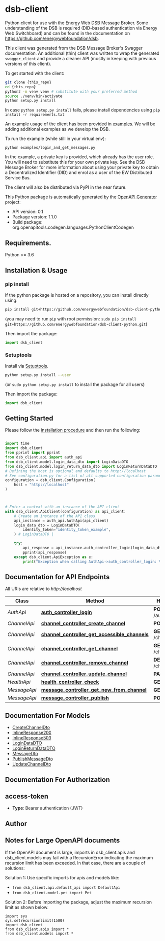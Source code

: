 # dsb-client
Python client for use with the Energy Web DSB Message Broker. Some understanding
of the DSB is required (DID-based authentication via Energy Web Switchboard) and
can be found in the documentation on https://github.com/energywebfoundation/dsb.

This client was generated from the DSB Message Broker's Swagger documentation.
An additional (thin) client was written to wrap the generated `swagger_client`
and provide a cleaner API (mostly in keeping with previous versions of this
client).

To get started with the client:
```sh
git clone {this_repo}
cd {this_repo}
python3 -m venv venv # substitute with your preferred method
source ./venv/bin/activate
python setup.py install
```

In case `python setup.py install` fails, please install dependencies using `pip install -r requirements.txt`

An example usage of the client has been provided in [examples](./examples). We
will be adding additional examples as we develop the DSB.

To run the example (while still in your virtual env):
```
python examples/login_and_get_messages.py
```

In the example, a private key is provided, which already has the user role. You
will need to substitute this for your own private key. See the DSB Message Broker
for more information about using your private key to obtain a Decentralized
Identifier (DID) and enrol as a user of the EW Distributed Service Bus.

The client will also be distributed via PyPI in the near future.

This Python package is automatically generated by the [OpenAPI Generator](https://openapi-generator.tech) project:

- API version: 0.1
- Package version: 1.1.0
- Build package: org.openapitools.codegen.languages.PythonClientCodegen

## Requirements.

Python >= 3.6

## Installation & Usage
### pip install

If the python package is hosted on a repository, you can install directly using:

```sh
pip install git+https://github.com/energywebfoundation/dsb-client-python.git
```
(you may need to run `pip` with root permission: `sudo pip install git+https://github.com/energywebfoundation/dsb-client-python.git`)

Then import the package:
```python
import dsb_client
```

### Setuptools

Install via [Setuptools](http://pypi.python.org/pypi/setuptools).

```sh
python setup.py install --user
```
(or `sudo python setup.py install` to install the package for all users)

Then import the package:
```python
import dsb_client
```

## Getting Started

Please follow the [installation procedure](#installation--usage) and then run the following:

```python

import time
import dsb_client
from pprint import pprint
from dsb_client.api import auth_api
from dsb_client.model.login_data_dto import LoginDataDTO
from dsb_client.model.login_return_data_dto import LoginReturnDataDTO
# Defining the host is optional and defaults to http://localhost
# See configuration.py for a list of all supported configuration parameters.
configuration = dsb_client.Configuration(
    host = "http://localhost"
)



# Enter a context with an instance of the API client
with dsb_client.ApiClient(configuration) as api_client:
    # Create an instance of the API class
    api_instance = auth_api.AuthApi(api_client)
    login_data_dto = LoginDataDTO(
        identity_token="identity_token_example",
    ) # LoginDataDTO | 

    try:
        api_response = api_instance.auth_controller_login(login_data_dto)
        pprint(api_response)
    except dsb_client.ApiException as e:
        print("Exception when calling AuthApi->auth_controller_login: %s\n" % e)
```

## Documentation for API Endpoints

All URIs are relative to *http://localhost*

Class | Method | HTTP request | Description
------------ | ------------- | ------------- | -------------
*AuthApi* | [**auth_controller_login**](docs/AuthApi.md#auth_controller_login) | **POST** /auth/login | 
*ChannelApi* | [**channel_controller_create_channel**](docs/ChannelApi.md#channel_controller_create_channel) | **POST** /channel | 
*ChannelApi* | [**channel_controller_get_accessible_channels**](docs/ChannelApi.md#channel_controller_get_accessible_channels) | **GET** /channel/pubsub | 
*ChannelApi* | [**channel_controller_get_channel**](docs/ChannelApi.md#channel_controller_get_channel) | **GET** /channel/{fqcn} | 
*ChannelApi* | [**channel_controller_remove_channel**](docs/ChannelApi.md#channel_controller_remove_channel) | **DELETE** /channel/{fqcn} | 
*ChannelApi* | [**channel_controller_update_channel**](docs/ChannelApi.md#channel_controller_update_channel) | **PATCH** /channel | 
*HealthApi* | [**health_controller_check**](docs/HealthApi.md#health_controller_check) | **GET** /health | 
*MessageApi* | [**message_controller_get_new_from_channel**](docs/MessageApi.md#message_controller_get_new_from_channel) | **GET** /message | 
*MessageApi* | [**message_controller_publish**](docs/MessageApi.md#message_controller_publish) | **POST** /message | 


## Documentation For Models

 - [CreateChannelDto](docs/CreateChannelDto.md)
 - [InlineResponse200](docs/InlineResponse200.md)
 - [InlineResponse503](docs/InlineResponse503.md)
 - [LoginDataDTO](docs/LoginDataDTO.md)
 - [LoginReturnDataDTO](docs/LoginReturnDataDTO.md)
 - [MessageDto](docs/MessageDto.md)
 - [PublishMessageDto](docs/PublishMessageDto.md)
 - [UpdateChannelDto](docs/UpdateChannelDto.md)


## Documentation For Authorization


## access-token

- **Type**: Bearer authentication (JWT)


## Author




## Notes for Large OpenAPI documents
If the OpenAPI document is large, imports in dsb_client.apis and dsb_client.models may fail with a
RecursionError indicating the maximum recursion limit has been exceeded. In that case, there are a couple of solutions:

Solution 1:
Use specific imports for apis and models like:
- `from dsb_client.api.default_api import DefaultApi`
- `from dsb_client.model.pet import Pet`

Solution 2:
Before importing the package, adjust the maximum recursion limit as shown below:
```
import sys
sys.setrecursionlimit(1500)
import dsb_client
from dsb_client.apis import *
from dsb_client.models import *
```

